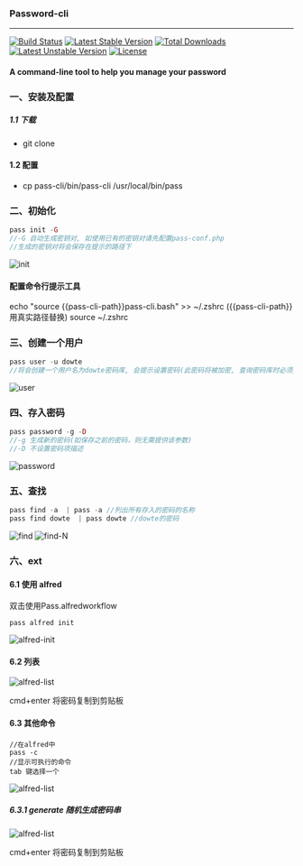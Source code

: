 ### Password-cli
___
[![Build Status](https://travis-ci.org/Dowte/password.svg?branch=master)](https://travis-ci.org/Dowte/password)
[![Latest Stable Version](https://poser.pugx.org/Dowte/password/v/stable.svg)](https://packagist.org/packages/Dowte/password)
[![Total Downloads](https://poser.pugx.org/Dowte/password/downloads.svg)](https://packagist.org/packages/Dowte/password) 
[![Latest Unstable Version](https://poser.pugx.org/Dowte/password/v/unstable.svg)](https://packagist.org/packages/Dowte/password) 
[![License](https://poser.pugx.org/Dowte/password/license.svg)](https://packagist.org/packages/Dowte/password)
#### A command-line tool to help you manage your password

### 一、安装及配置

##### 1.1 下载

+ git clone  

#### 1.2 配置
+ cp pass-cli/bin/pass-cli /usr/local/bin/pass


### 二、初始化

```php
pass init -G
//-G 自动生成密钥对, 如使用已有的密钥对请先配置pass-conf.php
//生成的密钥对将会保存在提示的路径下
```

![init](http://assest.dowte.com/imgs/pass-cli/init-G.jpg)

#### 配置命令行提示工具
echo "source {{pass-cli-path}}pass-cli.bash" >> ~/.zshrc ({{pass-cli-path}}用真实路径替换)
source ~/.zshrc

### 三、创建一个用户

```php
pass user -u dowte
//将会创建一个用户名为dowte密码库, 会提示设置密码(此密码将被加密, 查询密码库时必须提供)
```
![user](http://assest.dowte.com/imgs/pass-cli/user-u.jpg)

### 四、存入密码

```php
pass password -g -D
//-g 生成新的密码(如保存之前的密码，则无需提供该参数)
//-D 不设置密码项描述
```

![password](http://assest.dowte.com/imgs/pass-cli/password-g-D.jpg)

### 五、查找

```php
pass find -a  | pass -a //列出所有存入的密码的名称
pass find dowte  | pass dowte //dowte的密码
```
![find](http://assest.dowte.com/imgs/pass-cli/find-a.jpg)
![find-N](http://assest.dowte.com/imgs/pass-cli/find-N.jpg)

### 六、ext

#### 6.1 使用 alfred

双击使用Pass.alfredworkflow

```
pass alfred init
```
![alfred-init](http://assest.dowte.com/imgs/pass-cli/alfred-init.jpg)

#### 6.2 列表

![alfred-list](http://assest.dowte.com/imgs/pass-cli/alfred.jpg)

cmd+enter 将密码复制到剪贴板

#### 6.3 其他命令
```
//在alfred中
pass -c 
//显示可执行的命令
tab 键选择一个
```

![alfred-list](http://assest.dowte.com/imgs/pass-cli/alfred-k-c.jpg)

##### 6.3.1 generate 随机生成密码串

![alfred-list](http://assest.dowte.com/imgs/pass-cli/alfred-k-generate.jpg)

cmd+enter 将密码复制到剪贴板
